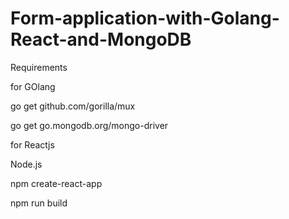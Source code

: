 # Form-application-with-Golang-React-and-MongoDB

Requirements

for GOlang

go get github.com/gorilla/mux

go get go.mongodb.org/mongo-driver


for Reactjs

Node.js

npm create-react-app <yourAppName>
  
npm run build

